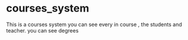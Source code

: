 # courses_system
This is a courses system you can see every in course , the students and teacher. you can see degrees
